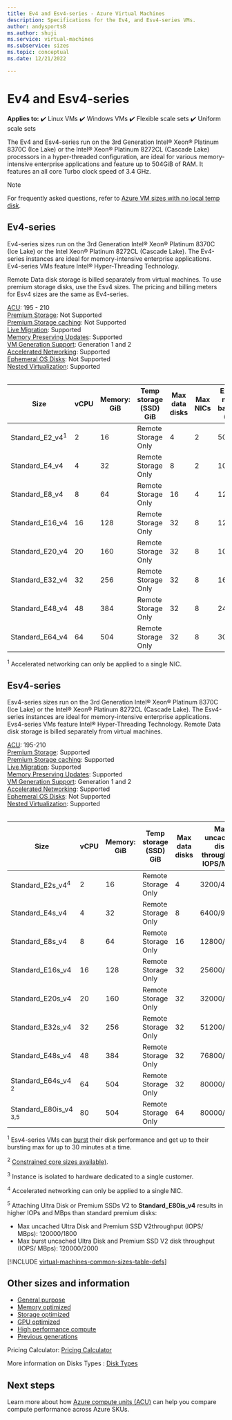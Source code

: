 ```yaml
---
title: Ev4 and Esv4-series - Azure Virtual Machines
description: Specifications for the Ev4, and Esv4-series VMs.
author: andysports8
ms.author: shuji
ms.service: virtual-machines
ms.subservice: sizes
ms.topic: conceptual
ms.date: 12/21/2022

---
```


# Ev4 and Esv4-series

**Applies to:** :heavy_check_mark: Linux VMs :heavy_check_mark: Windows VMs :heavy_check_mark: Flexible scale sets :heavy_check_mark: Uniform scale sets

The Ev4 and Esv4-series run on the 3rd Generation Intel® Xeon® Platinum 8370C (Ice Lake) or the Intel&reg; Xeon&reg; Platinum 8272CL (Cascade Lake) processors in a hyper-threaded configuration, are ideal for various memory-intensive enterprise applications and feature up to 504GiB of RAM. It features an all core Turbo clock speed of 3.4 GHz.

> [!NOTE]
> For frequently asked questions, refer to  [Azure VM sizes with no local temp disk](azure-vms-no-temp-disk.yml).

## Ev4-series

Ev4-series sizes run on the 3rd Generation Intel® Xeon® Platinum 8370C (Ice Lake) or the Intel Xeon&reg; Platinum 8272CL (Cascade Lake). The Ev4-series instances are ideal for memory-intensive enterprise applications. Ev4-series VMs feature Intel&reg; Hyper-Threading Technology.

Remote Data disk storage is billed separately from virtual machines. To use premium storage disks, use the Esv4 sizes. The pricing and billing meters for Esv4 sizes are the same as Ev4-series.

[ACU](acu.md): 195 - 210<br>
[Premium Storage](premium-storage-performance.md): Not Supported<br>
[Premium Storage caching](premium-storage-performance.md): Not Supported<br>
[Live Migration](maintenance-and-updates.md): Supported<br>
[Memory Preserving Updates](maintenance-and-updates.md): Supported<br>
[VM Generation Support](generation-2.md): Generation 1 and 2<br>
[Accelerated Networking](../virtual-network/create-vm-accelerated-networking-cli.md): Supported <br>
[Ephemeral OS Disks](ephemeral-os-disks.md): Not Supported <br>
[Nested Virtualization](/virtualization/hyper-v-on-windows/user-guide/nested-virtualization): Supported <br>
<br>

| Size | vCPU | Memory: GiB | Temp storage (SSD) GiB | Max data disks | Max NICs|Expected network bandwidth  (Mbps) |
|---|---|---|---|---|---|---|
| Standard_E2_v4<sup>1</sup>  | 2 | 16   | Remote Storage Only | 4 | 2|5000  |
| Standard_E4_v4  | 4 | 32  | Remote Storage Only | 8 | 2|10000  |
| Standard_E8_v4  | 8 | 64 | Remote Storage Only | 16 | 4|12500 |
| Standard_E16_v4 | 16 | 128 | Remote Storage Only | 32 | 8|12500 |
| Standard_E20_v4 | 20 | 160 | Remote Storage Only | 32 | 8|10000 |
| Standard_E32_v4 | 32 | 256 | Remote Storage Only | 32 | 8|16000 |
| Standard_E48_v4 | 48 | 384 | Remote Storage Only | 32 | 8|24000 |
| Standard_E64_v4 | 64 | 504 | Remote Storage Only | 32| 8|30000 |

<sup>1</sup> Accelerated networking can only be applied to a single NIC. 


## Esv4-series

Esv4-series sizes run on the 3rd Generation Intel® Xeon® Platinum 8370C (Ice Lake) or the Intel&reg; Xeon&reg; Platinum 8272CL (Cascade Lake). The Esv4-series instances are ideal for memory-intensive enterprise applications. Evs4-series VMs feature Intel&reg; Hyper-Threading Technology. Remote Data disk storage is billed separately from virtual machines.

[ACU](acu.md): 195-210<br>
[Premium Storage](premium-storage-performance.md): Supported<br>
[Premium Storage caching](premium-storage-performance.md): Supported<br>
[Live Migration](maintenance-and-updates.md): Supported<br>
[Memory Preserving Updates](maintenance-and-updates.md): Supported<br>
[VM Generation Support](generation-2.md): Generation 1 and 2<br>
[Accelerated Networking](../virtual-network/create-vm-accelerated-networking-cli.md): Supported <br>
[Ephemeral OS Disks](ephemeral-os-disks.md): Not Supported <br>
[Nested Virtualization](/virtualization/hyper-v-on-windows/user-guide/nested-virtualization): Supported <br>
<br>


| Size | vCPU | Memory: GiB | Temp storage (SSD) GiB | Max data disks | Max uncached disk throughput: IOPS/MBps | Max burst uncached disk throughput: IOPS/MBps<sup>1</sup> |Max NICs|Expected network bandwidth  (Mbps) |
|---|---|---|---|---|---|---|---|---|
| Standard_E2s_v4<sup>4</sup>  | 2 | 16  | Remote Storage Only | 4 | 3200/48 | 4000/200 | 2|5000  |
| Standard_E4s_v4  | 4 | 32  | Remote Storage Only | 8 | 6400/96 | 8000/200 | 2|10000  |
| Standard_E8s_v4  | 8 | 64  | Remote Storage Only | 16 | 12800/192 | 16000/400 | 4|12500 |
| Standard_E16s_v4 | 16 | 128 | Remote Storage Only | 32 | 25600/384 | 32000/800 | 8|12500 |
| Standard_E20s_v4 | 20 | 160 | Remote Storage Only | 32 | 32000/480  | 40000/1000 | 8|10000 |
| Standard_E32s_v4 | 32 | 256 | Remote Storage Only | 32 | 51200/768  | 64000/1600 | 8|16000 |
| Standard_E48s_v4 | 48 | 384 | Remote Storage Only | 32 | 76800/1152 | 80000/2000 | 8|24000 |
| Standard_E64s_v4 <sup>2</sup> | 64 | 504| Remote Storage Only | 32 | 80000/1200 | 80000/2000 | 8|30000 |
| Standard_E80is_v4 <sup>3,5</sup> | 80 | 504 | Remote Storage Only | 64 | 80000/1500 | 80000/2000 | 8|30000 |

<sup>1</sup>  Esv4-series VMs can [burst](./disk-bursting.md) their disk performance and get up to their bursting max for up to 30 minutes at a time.

<sup>2</sup> [Constrained core sizes available)](./constrained-vcpu.md).

<sup>3</sup> Instance is isolated to hardware dedicated to a single customer.

<sup>4</sup> Accelerated networking can only be applied to a single NIC. 

<sup>5</sup> Attaching Ultra Disk or Premium SSDs V2 to **Standard_E80is_v4** results in higher IOPs and MBps than standard premium disks:
- Max uncached Ultra Disk and Premium SSD V2throughput (IOPS/ MBps): 120000/1800 
- Max burst uncached Ultra Disk and Premium SSD V2 disk throughput (IOPS/ MBps): 120000/2000






[!INCLUDE [virtual-machines-common-sizes-table-defs](../../includes/virtual-machines-common-sizes-table-defs.md)]

## Other sizes and information

- [General purpose](sizes-general.md)
- [Memory optimized](sizes-memory.md)
- [Storage optimized](sizes-storage.md)
- [GPU optimized](sizes-gpu.md)
- [High performance compute](sizes-hpc.md)
- [Previous generations](sizes-previous-gen.md)

Pricing Calculator: [Pricing Calculator](https://azure.microsoft.com/pricing/calculator/)

More information on Disks Types : [Disk Types](./disks-types.md#ultra-disks)


## Next steps

Learn more about how [Azure compute units (ACU)](acu.md) can help you compare compute performance across Azure SKUs.

